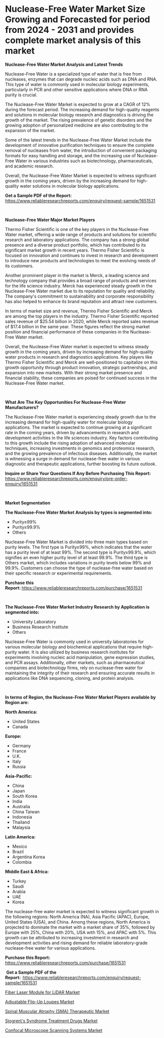 <p><h1>Nuclease-Free Water Market Size Growing and Forecasted for period from 2024 - 2031 and provides complete market analysis of this market</h1></p><p><strong>Nuclease-Free Water Market Analysis and Latest Trends</strong></p>
<p><p>Nuclease-Free Water is a specialized type of water that is free from nucleases, enzymes that can degrade nucleic acids such as DNA and RNA. This type of water is commonly used in molecular biology experiments, particularly in PCR and other sensitive applications where DNA or RNA purity is crucial.</p><p>The Nuclease-Free Water Market is expected to grow at a CAGR of 12% during the forecast period. The increasing demand for high-quality reagents and solutions in molecular biology research and diagnostics is driving the growth of the market. The rising prevalence of genetic disorders and the growing adoption of personalized medicine are also contributing to the expansion of the market.</p><p>Some of the latest trends in the Nuclease-Free Water Market include the development of innovative purification techniques to ensure the complete removal of nucleases from water, the introduction of convenient packaging formats for easy handling and storage, and the increasing use of Nuclease-Free Water in various industries such as biotechnology, pharmaceuticals, and academic research.</p><p>Overall, the Nuclease-Free Water Market is expected to witness significant growth in the coming years, driven by the increasing demand for high-quality water solutions in molecular biology applications.</p></p>
<p><strong>Get a Sample PDF of the Report:&nbsp;</strong> <a href="https://www.reliableresearchreports.com/enquiry/request-sample/1651531">https://www.reliableresearchreports.com/enquiry/request-sample/1651531</a></p>
<p>&nbsp;</p>
<p><strong>Nuclease-Free Water Major Market Players</strong></p>
<p><p>Thermo Fisher Scientific is one of the key players in the Nuclease-Free Water market, offering a wide range of products and solutions for scientific research and laboratory applications. The company has a strong global presence and a diverse product portfolio, which has contributed to its significant market growth in recent years. Thermo Fisher Scientific is focused on innovation and continues to invest in research and development to introduce new products and technologies to meet the evolving needs of its customers.</p><p>Another prominent player in the market is Merck, a leading science and technology company that provides a broad range of products and services for the life science industry. Merck has experienced steady growth in the Nuclease-Free Water market due to its reputation for quality and reliability. The company's commitment to sustainability and corporate responsibility has also helped to enhance its brand reputation and attract new customers.</p><p>In terms of market size and revenue, Thermo Fisher Scientific and Merck are among the top players in the industry. Thermo Fisher Scientific reported sales revenue of $25.54 billion in 2020, while Merck reported sales revenue of $17.4 billion in the same year. These figures reflect the strong market position and financial performance of these companies in the Nuclease-Free Water market.</p><p>Overall, the Nuclease-Free Water market is expected to witness steady growth in the coming years, driven by increasing demand for high-quality water products in research and diagnostics applications. Key players like Thermo Fisher Scientific and Merck are well-positioned to capitalize on this growth opportunity through product innovation, strategic partnerships, and expansion into new markets. With their strong market presence and financial stability, these companies are poised for continued success in the Nuclease-Free Water market.</p></p>
<p>&nbsp;</p>
<p><strong>What Are The Key Opportunities For Nuclease-Free Water Manufacturers?</strong></p>
<p><p>The Nuclease-Free Water market is experiencing steady growth due to the increasing demand for high-quality water for molecular biology applications. The market is expected to continue growing at a significant rate in the coming years, driven by advancements in research and development activities in the life sciences industry. Key factors contributing to this growth include the rising adoption of advanced molecular techniques, increasing investments in genomics and proteomics research, and the growing prevalence of infectious diseases. Additionally, the market is witnessing a surge in demand for nuclease-free water in various diagnostic and therapeutic applications, further boosting its future outlook.</p></p>
<p><strong>Inquire or Share Your Questions If Any Before Purchasing This Report:</strong> <a href="https://www.reliableresearchreports.com/enquiry/pre-order-enquiry/1651531">https://www.reliableresearchreports.com/enquiry/pre-order-enquiry/1651531</a></p>
<p>&nbsp;</p>
<p><strong>Market Segmentation</strong></p>
<p><strong>The Nuclease-Free Water Market Analysis by types is segmented into:</strong></p>
<p><ul><li>Purity≥99%</li><li>Purity≥99.9%</li><li>Others</li></ul></p>
<p><p>Nuclease-Free Water Market is divided into three main types based on purity levels. The first type is Purity≥99%, which indicates that the water has a purity level of at least 99%. The second type is Purity≥99.9%, which signifies an even higher purity level of at least 99.9%. The third type is Others market, which includes variations in purity levels below 99% and 99.9%. Customers can choose the type of nuclease-free water based on their specific research or experimental requirements.</p></p>
<p><strong>Purchase this Report:&nbsp;</strong><a href="https://www.reliableresearchreports.com/purchase/1651531">https://www.reliableresearchreports.com/purchase/1651531</a></p>
<p>&nbsp;</p>
<p><strong>The Nuclease-Free Water Market Industry Research by Application is segmented into:</strong></p>
<p><ul><li>University Laboratory</li><li>Business Research Institute</li><li>Others</li></ul></p>
<p><p>Nuclease-Free Water is commonly used in university laboratories for various molecular biology and biochemical applications that require high-purity water. It is also utilized by business research institutes for experiments involving nucleic acid manipulation, gene expression studies, and PCR assays. Additionally, other markets, such as pharmaceutical companies and biotechnology firms, rely on nuclease-free water for maintaining the integrity of their research and ensuring accurate results in applications like DNA sequencing, cloning, and protein analysis.</p></p>
<p>&nbsp;</p>
<p><strong>In terms of Region, the Nuclease-Free Water Market Players available by Region are:</strong></p>
<p>
    <p> <strong> North America: </strong>
        <ul>
            <li>United States</li>
            <li>Canada</li>
        </ul>
        </p> 
    <p> <strong> Europe: </strong>
        <ul>
            <li>Germany</li>
            <li>France</li>
            <li>U.K.</li>
            <li>Italy</li>
            <li>Russia</li>
        </ul>
        </p> 
    <p> <strong> Asia-Pacific: </strong>
        <ul>
            <li>China</li>
            <li>Japan</li>
            <li>South Korea</li>
            <li>India</li>
            <li>Australia</li>
            <li>China Taiwan</li>
            <li>Indonesia</li>
            <li>Thailand</li>
            <li>Malaysia</li>
        </ul>
        </p> 
    <p> <strong> Latin America: </strong>
        <ul>
            <li>Mexico</li>
            <li>Brazil</li>
            <li>Argentina Korea</li>
            <li>Colombia</li>
        </ul>
        </p> 
    <p> <strong> Middle East & Africa: </strong>
        <ul>
            <li>Turkey</li>
            <li>Saudi</li>
            <li>Arabia</li>
            <li>UAE</li>
            <li>Korea</li>
        </ul>
    </p>
    </p>
<p><p>The nuclease-free water market is expected to witness significant growth in the following regions: North America (NA), Asia Pacific (APAC), Europe, United States (USA), and China. Among these regions, North America is projected to dominate the market with a market share of 35%, followed by Europe with 25%, China with 20%, USA with 15%, and APAC with 5%. This growth can be attributed to increasing investment in research and development activities and rising demand for reliable laboratory-grade nuclease-free water for various applications.</p></p>
<p><strong>Purchase this Report: </strong><a href="https://www.reliableresearchreports.com/purchase/1651531">https://www.reliableresearchreports.com/purchase/1651531</a></p>
<p>&nbsp;<strong>Get a Sample PDF of the Report:&nbsp;&nbsp;</strong><a href="https://www.reliableresearchreports.com/enquiry/request-sample/1651531">https://www.reliableresearchreports.com/enquiry/request-sample/1651531</a></p>
<p><strong></strong></p>
<p><p><a href="https://github.com/mharielmesa/Market-Research-Report-List-1/blob/main/fiber-laser-module-for-lidar-market.md">Fiber Laser Module for LiDAR Market</a></p><p><a href="https://medium.com/@jeremybates83/adjustable-flip-up-loupes-market-trends-and-market-analysis-forecasted-for-period-2024-2031-1ddeb29675d4">Adjustable Flip-Up Loupes Market</a></p><p><a href="https://medium.com/@dariusferry634/decoding-spinal-muscular-atrophy-sma-therapeutic-market-metrics-market-share-trends-and-growth-f7dcfc78584c">Spinal Muscular Atrophy (SMA) Therapeutic Market</a></p><p><a href="https://medium.com/@jeremybates83/sjogren-s-syndrome-treatment-drugs-nbsp-market-focuses-on-market-share-size-and-projected-49052a22a849">Sjogren\'s Syndrome Treatment Drugs Market</a></p><p><a href="https://github.com/suaretopek9/Market-Research-Report-List-1/blob/main/confocal-microscope-scanning-systems-market.md">Confocal Microscope Scanning Systems Market</a></p></p>